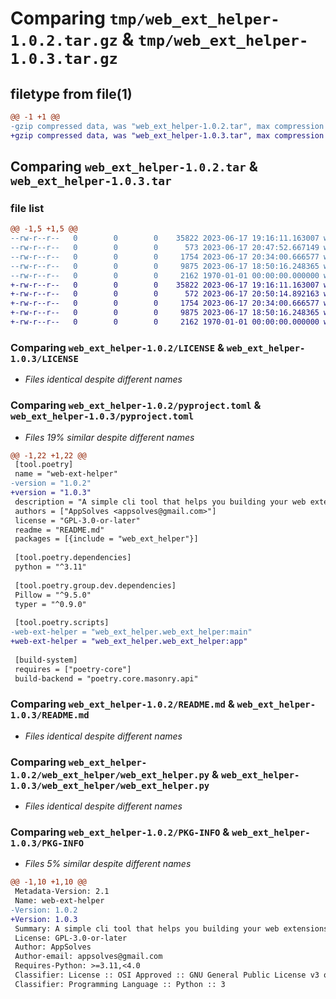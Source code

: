 # Comparing `tmp/web_ext_helper-1.0.2.tar.gz` & `tmp/web_ext_helper-1.0.3.tar.gz`

## filetype from file(1)

```diff
@@ -1 +1 @@
-gzip compressed data, was "web_ext_helper-1.0.2.tar", max compression
+gzip compressed data, was "web_ext_helper-1.0.3.tar", max compression
```

## Comparing `web_ext_helper-1.0.2.tar` & `web_ext_helper-1.0.3.tar`

### file list

```diff
@@ -1,5 +1,5 @@
--rw-r--r--   0        0        0    35822 2023-06-17 19:16:11.163007 web_ext_helper-1.0.2/LICENSE
--rw-r--r--   0        0        0      573 2023-06-17 20:47:52.667149 web_ext_helper-1.0.2/pyproject.toml
--rw-r--r--   0        0        0     1754 2023-06-17 20:34:00.666577 web_ext_helper-1.0.2/README.md
--rw-r--r--   0        0        0     9875 2023-06-17 18:50:16.248365 web_ext_helper-1.0.2/web_ext_helper/web_ext_helper.py
--rw-r--r--   0        0        0     2162 1970-01-01 00:00:00.000000 web_ext_helper-1.0.2/PKG-INFO
+-rw-r--r--   0        0        0    35822 2023-06-17 19:16:11.163007 web_ext_helper-1.0.3/LICENSE
+-rw-r--r--   0        0        0      572 2023-06-17 20:50:14.892163 web_ext_helper-1.0.3/pyproject.toml
+-rw-r--r--   0        0        0     1754 2023-06-17 20:34:00.666577 web_ext_helper-1.0.3/README.md
+-rw-r--r--   0        0        0     9875 2023-06-17 18:50:16.248365 web_ext_helper-1.0.3/web_ext_helper/web_ext_helper.py
+-rw-r--r--   0        0        0     2162 1970-01-01 00:00:00.000000 web_ext_helper-1.0.3/PKG-INFO
```

### Comparing `web_ext_helper-1.0.2/LICENSE` & `web_ext_helper-1.0.3/LICENSE`

 * *Files identical despite different names*

### Comparing `web_ext_helper-1.0.2/pyproject.toml` & `web_ext_helper-1.0.3/pyproject.toml`

 * *Files 19% similar despite different names*

```diff
@@ -1,22 +1,22 @@
 [tool.poetry]
 name = "web-ext-helper"
-version = "1.0.2"
+version = "1.0.3"
 description = "A simple cli tool that helps you building your web extensions."
 authors = ["AppSolves <appsolves@gmail.com>"]
 license = "GPL-3.0-or-later"
 readme = "README.md"
 packages = [{include = "web_ext_helper"}]
 
 [tool.poetry.dependencies]
 python = "^3.11"
 
 [tool.poetry.group.dev.dependencies]
 Pillow = "^9.5.0"
 typer = "^0.9.0"
 
 [tool.poetry.scripts]
-web-ext-helper = "web_ext_helper.web_ext_helper:main"
+web-ext-helper = "web_ext_helper.web_ext_helper:app"
 
 [build-system]
 requires = ["poetry-core"]
 build-backend = "poetry.core.masonry.api"
```

### Comparing `web_ext_helper-1.0.2/README.md` & `web_ext_helper-1.0.3/README.md`

 * *Files identical despite different names*

### Comparing `web_ext_helper-1.0.2/web_ext_helper/web_ext_helper.py` & `web_ext_helper-1.0.3/web_ext_helper/web_ext_helper.py`

 * *Files identical despite different names*

### Comparing `web_ext_helper-1.0.2/PKG-INFO` & `web_ext_helper-1.0.3/PKG-INFO`

 * *Files 5% similar despite different names*

```diff
@@ -1,10 +1,10 @@
 Metadata-Version: 2.1
 Name: web-ext-helper
-Version: 1.0.2
+Version: 1.0.3
 Summary: A simple cli tool that helps you building your web extensions.
 License: GPL-3.0-or-later
 Author: AppSolves
 Author-email: appsolves@gmail.com
 Requires-Python: >=3.11,<4.0
 Classifier: License :: OSI Approved :: GNU General Public License v3 or later (GPLv3+)
 Classifier: Programming Language :: Python :: 3
```

